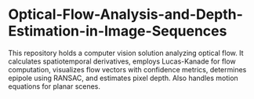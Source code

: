 # Optical-Flow-Analysis-and-Depth-Estimation-in-Image-Sequences
This repository holds a computer vision solution analyzing optical flow. It calculates spatiotemporal derivatives, employs Lucas-Kanade for flow computation, visualizes flow vectors with confidence metrics, determines epipole using RANSAC, and estimates pixel depth. Also handles motion equations for planar scenes.
